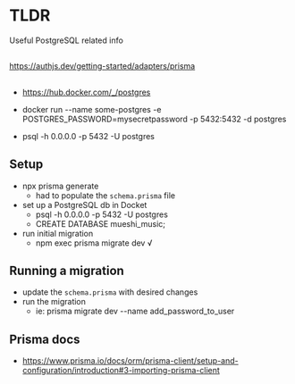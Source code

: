 # TLDR

Useful PostgreSQL related info

##

https://authjs.dev/getting-started/adapters/prisma

##

- https://hub.docker.com/_/postgres
- docker run --name some-postgres -e POSTGRES_PASSWORD=mysecretpassword -p 5432:5432 -d postgres

- psql -h 0.0.0.0 -p 5432 -U postgres

## Setup

- npx prisma generate
  - had to populate the `schema.prisma` file
- set up a PostgreSQL db in Docket
  - psql -h 0.0.0.0 -p 5432 -U postgres
  - CREATE DATABASE mueshi_music;
- run initial migration
  - npm exec prisma migrate dev √

## Running a migration

- update the `schema.prisma` with desired changes
- run the migration
  - ie: prisma migrate dev --name add_password_to_user

## Prisma docs

- https://www.prisma.io/docs/orm/prisma-client/setup-and-configuration/introduction#3-importing-prisma-client
